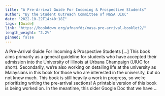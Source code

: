 ```yaml
---
title: "A Pre-Arrival Guide For Incoming & Prospective Students"
author: "By the Student Outreach Committee of MaSA UIUC"
date: "2022-10-22T14:40:18Z"
tags: [Guide]
link: "https://bookdown.org/afnanfdz/masa-pre-arrival-booklet2/"
length_weight: "2.2%"
pinned: false
---
```


A Pre-Arrival Guide For Incoming & Prospective Students [...] This book aims primarily as a general guideline for students who have accepted their admission into the University of Illinois at Urbana Champaign (UIUC for short). Secondarily, we’re also working on detailing life at the university as Malaysians in this book for those who are interested in the university, but do not know much. This book is still heavily a work in progress, so we’re prioritizing writing the pre-arrival sections! A printable version of this book is being worked on. In the meantime, this older Google Doc that we have  ...
